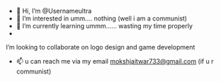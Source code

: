 - 👋 Hi, I’m @Usernameultra
- 👀 I’m interested in umm.... nothing (well i am a communist)
- 🌱 I’m currently learning ummm...... wasting my time properly
- 
I’m looking to collaborate on logo design and game development
- 📫 u can reach me via my email mokshjaitwar733@gmail.com (if u r communist)

<!---
Usernameultra/Usernameultra is a ✨ special ✨ repository because its `README.md` (this file) appears on your GitHub profile.
You can click the Preview link to take a look at your changes.
--->
